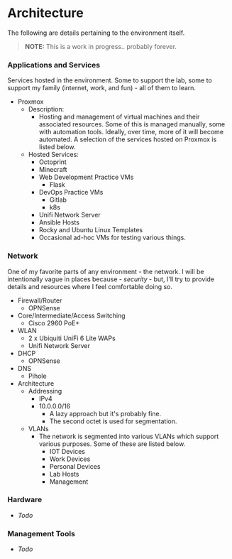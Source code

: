 # Architecture
The following are details pertaining to the environment itself.
> **NOTE:** This is a work in progress.. probably forever.
### Applications and Services
Services hosted in the environment. Some to support the lab, some to support my 
family (internet, work, and fun) - all of them to learn.
- Proxmox
  - Description:
    - Hosting and management of virtual machines and their associated resources.
    Some of this is managed manually, some with automation tools. Ideally, over 
    time, more of it will become automated. A selection of the services hosted 
    on Proxmox is listed below.
  - Hosted Services:
    - Octoprint
    - Minecraft
    - Web Development Practice VMs
      - Flask
    - DevOps Practice VMs
      - Gitlab
      - k8s
    - Unifi Network Server
    - Ansible Hosts
    - Rocky and Ubuntu Linux Templates
    - Occasional ad-hoc VMs for testing various things.

### Network
One of my favorite parts of any environment - the network. I will be 
intentionally vague in places because - *security* - but, I'll try to provide 
details and resources where I feel comfortable doing so.
- Firewall/Router
  - OPNSense
- Core/Intermediate/Access Switching
  - Cisco 2960 PoE+
- WLAN
  - 2 x Ubiquiti UniFi 6 Lite WAPs
  - Unifi Network Server
- DHCP
  - OPNSense
- DNS
  - Pihole
- Architecture
  - Addressing
    - IPv4
    - 10.0.0.0/16 
      - A lazy approach but it's probably fine.
      - The second octet is used for segmentation.
  - VLANs
    - The network is segmented into various VLANs which support various purposes.
  Some of these are listed below.
      - IOT Devices
      - Work Devices
      - Personal Devices
      - Lab Hosts
      - Management

### Hardware 
- *Todo*

### Management Tools
- *Todo*